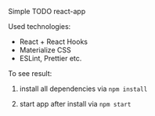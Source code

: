 Simple TODO react-app

Used technologies:

<ul>
  <li>React + React Hooks</li>
  <li>Materialize CSS</li>
  <li>ESLint, Prettier etc.</li>
</ul>

To see result:

1. install all dependencies via `npm install`

2. start app after install via `npm start`
